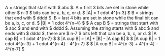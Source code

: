 A = strings that start with $ abc $. 
A = first 3 bits are set in stone while other $ n-3 $ bits can be a, b, c, or d. 
$ |A| = 1 cdot 4^{n-3} $
B = strings that end with $ dddd $. 
B = last 4 bits are set in stone while the final bit can be a, b, c, or d. 
$ |B| = 1 cdot 4^{n-4} $
$ A cap B $ = strings that start with $ abc $ and end with $ dddd $. 
Assuming the string starts with $ abc $ and ends with $ dddd $, there are $ n-7 $ bits left that can be a, b, c, or d. 
$ |A cap B| = 1 cdot 4^{n-7} $
$ |A cup B| = |A| + |B| - |A cap B| $
$ |A cup B| = 1 cdot 4^{n-3} + 1 cdot 4^{n-4} - 4^{n-7} $
$ |A cup B| = 4^{n-3} + 4^{n-4} - 4^{n-7} $
